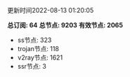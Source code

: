 更新时间2022-08-13 01:20:05

**总订阅: 64**
**总节点: 9203**
**有效节点: 2065**
- ss节点: 323
- trojan节点: 118
- v2ray节点: 1621
- ssr节点: 3
